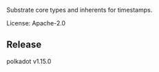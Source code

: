 Substrate core types and inherents for timestamps.

License: Apache-2.0


## Release

polkadot v1.15.0
